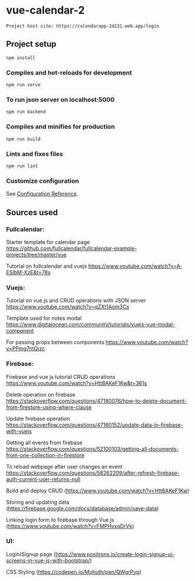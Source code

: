 # vue-calendar-2
```
Project host site: https://calendarapp-2d231.web.app/login 
```

## Project setup
```
npm install
```

### Compiles and hot-reloads for development
```
npm run serve
```

### To run json server on localhost:5000
```
npm run backend
```

### Compiles and minifies for production
```
npm run build
```

### Lints and fixes files
```
npm run lint

```

### Customize configuration
See [Configuration Reference](https://cli.vuejs.org/config/).

## Sources used
### Fullcalendar:
Starter template for calendar page
https://github.com/fullcalendar/fullcalendar-example-projects/tree/master/vue

Tutorial on fullcalendar and vuejs
https://www.youtube.com/watch?v=A-ESlbM-XzE&t=78s 

### Vuejs:
Tutorial on vue.js and CRUD operations with JSON server 
https://www.youtube.com/watch?v=qZXt1Aom3Cs

Template used for  notes modal
https://www.digitalocean.com/community/tutorials/vuejs-vue-modal-component 

For passing props between components
https://www.youtube.com/watch?v=PPmg7ntQjzc

### Firebase:
Firebase and vue js tutorial CRUD operations
https://www.youtube.com/watch?v=Htt8AKeF1Kw&t=361s

Delete operation on firebase
https://stackoverflow.com/questions/47180076/how-to-delete-document-from-firestore-using-where-clause

Update firebase operation
https://stackoverflow.com/questions/47160152/update-data-in-firebase-with-vuejs

Getting all events from firebase
https://stackoverflow.com/questions/52100103/getting-all-documents-from-one-collection-in-firestore

To reload webpage after user changes an event
https://stackoverflow.com/questions/58262209/after-refresh-firebase-auth-current-user-returns-null

Build and deploy CRUD
(https://www.youtube.com/watch?v=Htt8AKeF1Kw)

Storing and updating data
(https://firebase.google.com/docs/database/admin/save-data)

Linking login form to firebase through Vue.js
(https://www.youtube.com/watch?v=FMPHvxqDrVk)

### UI:
Login/Signup page
(https://www.positronx.io/create-login-signup-ui-screens-in-vue-js-with-bootstrap/)

CSS Styling
(https://codepen.io/Mohuth/pen/QWgrPvp)
